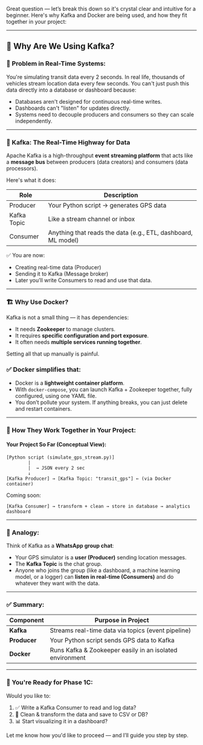 Great question — let’s break this down so it's crystal clear and intuitive for a beginner. Here's why Kafka and Docker are being used, and how they fit together in your project:

---

## 🧠 Why Are We Using Kafka?

### 🔁 Problem in Real-Time Systems:

You're simulating transit data every 2 seconds. In real life, thousands of vehicles stream location data every few seconds. You can't just push this data directly into a database or dashboard because:

* Databases aren't designed for continuous real-time writes.
* Dashboards can't "listen" for updates directly.
* Systems need to decouple producers and consumers so they can scale independently.

---

### 🚀 Kafka: The Real-Time Highway for Data

Apache Kafka is a high-throughput **event streaming platform** that acts like a **message bus** between producers (data creators) and consumers (data processors).

Here's what it does:

| Role        | Description                                                   |
| ----------- | ------------------------------------------------------------- |
| Producer    | Your Python script → generates GPS data                       |
| Kafka Topic | Like a stream channel or inbox                                |
| Consumer    | Anything that reads the data (e.g., ETL, dashboard, ML model) |

✅ You are now:

* Creating real-time data (Producer)
* Sending it to Kafka (Message broker)
* Later you’ll write Consumers to read and use that data.

---

### 🏗️ Why Use Docker?

Kafka is not a small thing — it has dependencies:

* It needs **Zookeeper** to manage clusters.
* It requires **specific configuration and port exposure**.
* It often needs **multiple services running together**.

Setting all that up manually is painful.

### ✅ Docker simplifies that:

* Docker is a **lightweight container platform**.
* With `docker-compose`, you can launch Kafka + Zookeeper together, fully configured, using one YAML file.
* You don’t pollute your system. If anything breaks, you can just delete and restart containers.

---

### 🔄 How They Work Together in Your Project:

#### Your Project So Far (Conceptual View):

```
[Python script (simulate_gps_stream.py)]
        |
        |  → JSON every 2 sec
        ↓
[Kafka Producer] → [Kafka Topic: "transit_gps"] ← (via Docker container)
```

Coming soon:

```
[Kafka Consumer] → transform + clean → store in database → analytics dashboard
```

---

### 🧠 Analogy:

Think of Kafka as a **WhatsApp group chat**:

* Your GPS simulator is a **user (Producer)** sending location messages.
* The **Kafka Topic** is the chat group.
* Anyone who joins the group (like a dashboard, a machine learning model, or a logger) can **listen in real-time (Consumers)** and do whatever they want with the data.

---

### ✅ Summary:

| Component    | Purpose in Project                                       |
| ------------ | -------------------------------------------------------- |
| **Kafka**    | Streams real-time data via topics (event pipeline)       |
| **Producer** | Your Python script sends GPS data to Kafka               |
| **Docker**   | Runs Kafka & Zookeeper easily in an isolated environment |

---

### 🎯 You're Ready for Phase 1C:

Would you like to:

1. ✅ Write a Kafka Consumer to read and log data?
2. 🧼 Clean & transform the data and save to CSV or DB?
3. 📊 Start visualizing it in a dashboard?

Let me know how you'd like to proceed — and I’ll guide you step by step.
